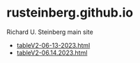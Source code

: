 # rusteinberg.github.io
Richard U. Steinberg main site   
- [tableV2-06-13-2023.html](tableV2-06-13-2023.html)
- [tableV2-06.14.2023.html](tableV2-06.14.2023.html)

